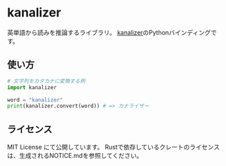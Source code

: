 # kanalizer

英単語から読みを推論するライブラリ。
[kanalizer](https://github.com/VOICEVOX/kanalizer/tree/main/infer/crates/kanalizer-rs)のPythonバインディングです。

## 使い方

```py
# 文字列をカタカナに変換する例
import kanalizer

word = "kanalizer"
print(kanalizer.convert(word)) # => カナライザー
```

## ライセンス

MIT License にて公開しています。
Rustで依存しているクレートのライセンスは、生成されるNOTICE.mdを参照してください。
